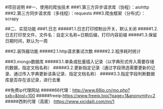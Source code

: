 #项目说明
##一、使用的爬虫技术
###1.第三方异步请求库（协程）：aiohttp
###2.第三方同步请求库（多线程）：requests
###3.爬虫框架（分布式）：scrapy


##二、实现功能
###1.日志
#####1.1.日志打印控制台开关，默认关闭
#####1.2.日志打印至文件，文件名：自定义名称+日期后缀，打印内容前缀
#####1.3.保留日期时间，默认为一周


###2.装饰器功能
#####2.1.http请求重试次数
#####2.2.程序耗时统计

###3.mongo数据库
#####3.1.单条或批量插入记录（以字典形式传入需要存储的数据，指定文档名称）
#####3.2.更新指定记录（通过字段筛选需要更新的记录、通过传入字典更新该条记录、指定文档名称）
#####3.3.指定字段判断数据库是否存在该记录，进行去重



##免费ip代理网站
#####66代理：http://www.66ip.cn/mo.php?sxb=&tqsl=100
#####freeip:https://www.freeip.top/?page=1&anonymity=2
#####西刺代理（高匿）:https://www.xicidaili.com/nn/1